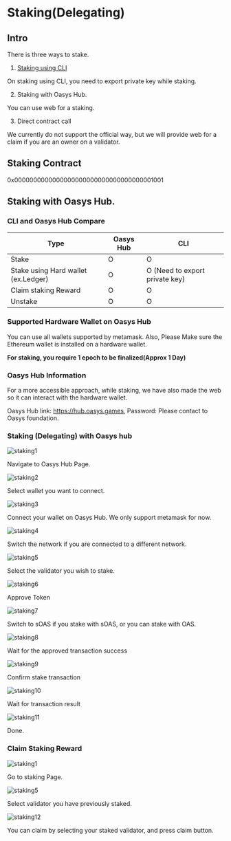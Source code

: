 ---
---

# Staking(Delegating)

## Intro

There is three ways to stake.

1. [Staking using CLI](/docs/techdocs/validator/hub-layer-client-join/1-1)

On staking using CLI, you need to export private key while staking.

2. Staking with Oasys Hub. 

You can use web for a staking.

3. Direct contract call 

We currently do not support the official way, but we will provide web for a claim if you are an owner on a validator.

## Staking Contract 

0x0000000000000000000000000000000000001001


## Staking with Oasys Hub.


### CLI and Oasys Hub Compare

| Type | Oasys Hub | CLI |
|-----------|-----------|-----------|
| Stake | O | O |
| Stake using Hard wallet (ex.Ledger) | O | O (Need to export private key) | 
| Claim staking Reward | O | O |
| Unstake | O | O |

### Supported Hardware Wallet on Oasys Hub

You can use all wallets supported by metamask. Also, Please Make sure the Ethereum wallet is installed on a hardware wallet.

**For staking, you require 1 epoch to be finalized(Approx 1 Day)**

### Oasys Hub Information 

For a more accessible approach, while staking, we have also made the web so it can interact with the hardware wallet. 

Oasys Hub link: https://hub.oasys.games, 
Password: Please contact to Oasys foundation. 

### Staking (Delegating) with Oasys hub

![staking1](/img/docs/techdocs/oasys-hub/image16.png)

Navigate to Oasys Hub Page.

![staking2](/img/docs/techdocs/oasys-hub/image15.png)

Select wallet you want to connect.

![staking3](/img/docs/techdocs/oasys-hub/image13.png)

Connect your wallet on Oasys Hub. We only support metamask for now.

![staking4](/img/docs/techdocs/oasys-hub/image8.png)

Switch the network if you are connected to a different network.

![staking5](/img/docs/techdocs/oasys-hub/image3.png)

Select the validator you wish to stake.

![staking6](/img/docs/techdocs/oasys-hub/image4.png)

Approve Token

![staking7](/img/docs/techdocs/oasys-hub/image9.png)

Switch to sOAS if you stake with sOAS, or you can stake with OAS. 

![staking8](/img/docs/techdocs/oasys-hub/image7.png)

Wait for the approved transaction success

![staking9](/img/docs/techdocs/oasys-hub/image6.png)

Confirm stake transaction

![staking10](/img/docs/techdocs/oasys-hub/image10.png)

Wait for transaction result

![staking11](/img/docs/techdocs/oasys-hub/image1.png)

Done. 

### Claim Staking Reward 

![staking1](/img/docs/techdocs/oasys-hub/image16.png)

Go to staking Page.

![staking5](/img/docs/techdocs/oasys-hub/image3.png)

Select validator you have previously staked.

![staking12](/img/docs/techdocs/oasys-hub/image14.png)

You can claim by selecting your staked validator, and press claim button. 